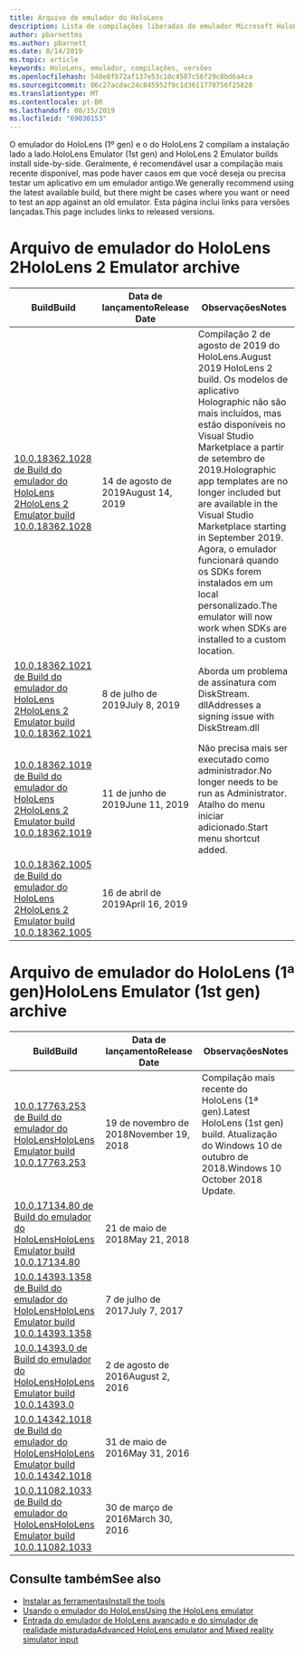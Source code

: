 ```yaml
---
title: Arquivo de emulador do HoloLens
description: Lista de compilações liberadas do emulador Microsoft HoloLens.
author: pbarnettms
ms.author: pbarnett
ms.date: 8/14/2019
ms.topic: article
keywords: HoloLens, emulador, compilações, versões
ms.openlocfilehash: 548e8fb72af137e53c10c4507c56f29c8bd6a4ca
ms.sourcegitcommit: 06c27acdac24c845952f9c1d3611770756f25820
ms.translationtype: MT
ms.contentlocale: pt-BR
ms.lasthandoff: 08/15/2019
ms.locfileid: "69030153"
---
```

<span data-ttu-id="cfa8f-104">O emulador do HoloLens (1º gen) e o do HoloLens 2 compilam a instalação lado a lado.</span><span class="sxs-lookup"><span data-stu-id="cfa8f-104">HoloLens Emulator (1st gen) and HoloLens 2 Emulator builds install side-by-side.</span></span> <span data-ttu-id="cfa8f-105">Geralmente, é recomendável usar a compilação mais recente disponível, mas pode haver casos em que você deseja ou precisa testar um aplicativo em um emulador antigo.</span><span class="sxs-lookup"><span data-stu-id="cfa8f-105">We generally recommend using the latest available build, but there might be cases where you want or need to test an app against an old emulator.</span></span> <span data-ttu-id="cfa8f-106">Esta página inclui links para versões lançadas.</span><span class="sxs-lookup"><span data-stu-id="cfa8f-106">This page includes links to released versions.</span></span>


# <a name="hololens-2-emulator-archive"></a><span data-ttu-id="cfa8f-107">Arquivo de emulador do HoloLens 2</span><span class="sxs-lookup"><span data-stu-id="cfa8f-107">HoloLens 2 Emulator archive</span></span>


|  <span data-ttu-id="cfa8f-108">Build</span><span class="sxs-lookup"><span data-stu-id="cfa8f-108">Build</span></span> |  <span data-ttu-id="cfa8f-109">Data de lançamento</span><span class="sxs-lookup"><span data-stu-id="cfa8f-109">Release Date</span></span> |  <span data-ttu-id="cfa8f-110">Observações</span><span class="sxs-lookup"><span data-stu-id="cfa8f-110">Notes</span></span> | 
|----------|----------|----------|
|  [<span data-ttu-id="cfa8f-111">10.0.18362.1028 de Build do emulador do HoloLens 2</span><span class="sxs-lookup"><span data-stu-id="cfa8f-111">HoloLens 2 Emulator build 10.0.18362.1028</span></span>](https://go.microsoft.com/fwlink/?linkid=2101019) | <span data-ttu-id="cfa8f-112">14 de agosto de 2019</span><span class="sxs-lookup"><span data-stu-id="cfa8f-112">August 14, 2019</span></span> | <span data-ttu-id="cfa8f-113">Compilação 2 de agosto de 2019 do HoloLens.</span><span class="sxs-lookup"><span data-stu-id="cfa8f-113">August 2019 HoloLens 2 build.</span></span>  <span data-ttu-id="cfa8f-114">Os modelos de aplicativo Holographic não são mais incluídos, mas estão disponíveis no Visual Studio Marketplace a partir de setembro de 2019.</span><span class="sxs-lookup"><span data-stu-id="cfa8f-114">Holographic app templates are no longer included but are available in the Visual Studio Marketplace starting in September 2019.</span></span>  <span data-ttu-id="cfa8f-115">Agora, o emulador funcionará quando os SDKs forem instalados em um local personalizado.</span><span class="sxs-lookup"><span data-stu-id="cfa8f-115">The emulator will now work when SDKs are installed to a custom location.</span></span> |
|  [<span data-ttu-id="cfa8f-116">10.0.18362.1021 de Build do emulador do HoloLens 2</span><span class="sxs-lookup"><span data-stu-id="cfa8f-116">HoloLens 2 Emulator build 10.0.18362.1021</span></span>](https://go.microsoft.com/fwlink/?linkid=2098508) | <span data-ttu-id="cfa8f-117">8 de julho de 2019</span><span class="sxs-lookup"><span data-stu-id="cfa8f-117">July 8, 2019</span></span> | <span data-ttu-id="cfa8f-118">Aborda um problema de assinatura com DiskStream. dll</span><span class="sxs-lookup"><span data-stu-id="cfa8f-118">Addresses a signing issue with DiskStream.dll</span></span> |
|  [<span data-ttu-id="cfa8f-119">10.0.18362.1019 de Build do emulador do HoloLens 2</span><span class="sxs-lookup"><span data-stu-id="cfa8f-119">HoloLens 2 Emulator build 10.0.18362.1019</span></span>](https://go.microsoft.com/fwlink/?linkid=2095316) | <span data-ttu-id="cfa8f-120">11 de junho de 2019</span><span class="sxs-lookup"><span data-stu-id="cfa8f-120">June 11, 2019</span></span> | <span data-ttu-id="cfa8f-121">Não precisa mais ser executado como administrador.</span><span class="sxs-lookup"><span data-stu-id="cfa8f-121">No longer needs to be run as Administrator.</span></span>  <span data-ttu-id="cfa8f-122">Atalho do menu iniciar adicionado.</span><span class="sxs-lookup"><span data-stu-id="cfa8f-122">Start menu shortcut added.</span></span> |
|  [<span data-ttu-id="cfa8f-123">10.0.18362.1005 de Build do emulador do HoloLens 2</span><span class="sxs-lookup"><span data-stu-id="cfa8f-123">HoloLens 2 Emulator build 10.0.18362.1005</span></span>](https://go.microsoft.com/fwlink/?linkid=2087187) | <span data-ttu-id="cfa8f-124">16 de abril de 2019</span><span class="sxs-lookup"><span data-stu-id="cfa8f-124">April 16, 2019</span></span> |  |


# <a name="hololens-emulator-1st-gen-archive"></a><span data-ttu-id="cfa8f-125">Arquivo de emulador do HoloLens (1ª gen)</span><span class="sxs-lookup"><span data-stu-id="cfa8f-125">HoloLens Emulator (1st gen) archive</span></span>


|  <span data-ttu-id="cfa8f-126">Build</span><span class="sxs-lookup"><span data-stu-id="cfa8f-126">Build</span></span> |  <span data-ttu-id="cfa8f-127">Data de lançamento</span><span class="sxs-lookup"><span data-stu-id="cfa8f-127">Release Date</span></span> |  <span data-ttu-id="cfa8f-128">Observações</span><span class="sxs-lookup"><span data-stu-id="cfa8f-128">Notes</span></span> | 
|----------|----------|----------|
|  [<span data-ttu-id="cfa8f-129">10.0.17763.253 de Build do emulador do HoloLens</span><span class="sxs-lookup"><span data-stu-id="cfa8f-129">HoloLens Emulator build 10.0.17763.253</span></span>](https://go.microsoft.com/fwlink/?linkid=2065980) | <span data-ttu-id="cfa8f-130">19 de novembro de 2018</span><span class="sxs-lookup"><span data-stu-id="cfa8f-130">November 19, 2018</span></span> | <span data-ttu-id="cfa8f-131">Compilação mais recente do HoloLens (1ª gen).</span><span class="sxs-lookup"><span data-stu-id="cfa8f-131">Latest HoloLens (1st gen) build.</span></span> <span data-ttu-id="cfa8f-132">Atualização do Windows 10 de outubro de 2018.</span><span class="sxs-lookup"><span data-stu-id="cfa8f-132">Windows 10 October 2018 Update.</span></span> |
|  [<span data-ttu-id="cfa8f-133">10.0.17134.80 de Build do emulador do HoloLens</span><span class="sxs-lookup"><span data-stu-id="cfa8f-133">HoloLens Emulator build 10.0.17134.80</span></span>](https://go.microsoft.com/fwlink/?linkid=874531) | <span data-ttu-id="cfa8f-134">21 de maio de 2018</span><span class="sxs-lookup"><span data-stu-id="cfa8f-134">May 21, 2018</span></span> | 
|  [<span data-ttu-id="cfa8f-135">10.0.14393.1358 de Build do emulador do HoloLens</span><span class="sxs-lookup"><span data-stu-id="cfa8f-135">HoloLens Emulator build 10.0.14393.1358</span></span>](https://go.microsoft.com/fwlink/?linkid=852626) |  <span data-ttu-id="cfa8f-136">7 de julho de 2017</span><span class="sxs-lookup"><span data-stu-id="cfa8f-136">July 7, 2017</span></span> |
|  [<span data-ttu-id="cfa8f-137">10.0.14393.0 de Build do emulador do HoloLens</span><span class="sxs-lookup"><span data-stu-id="cfa8f-137">HoloLens Emulator build 10.0.14393.0</span></span>](http://go.microsoft.com/fwlink/?LinkID=823018) |  <span data-ttu-id="cfa8f-138">2 de agosto de 2016</span><span class="sxs-lookup"><span data-stu-id="cfa8f-138">August 2, 2016</span></span> |
|  [<span data-ttu-id="cfa8f-139">10.0.14342.1018 de Build do emulador do HoloLens</span><span class="sxs-lookup"><span data-stu-id="cfa8f-139">HoloLens Emulator build 10.0.14342.1018</span></span>](http://go.microsoft.com/fwlink/?LinkID=823018) |  <span data-ttu-id="cfa8f-140">31 de maio de 2016</span><span class="sxs-lookup"><span data-stu-id="cfa8f-140">May 31, 2016</span></span> |
|  [<span data-ttu-id="cfa8f-141">10.0.11082.1033 de Build do emulador do HoloLens</span><span class="sxs-lookup"><span data-stu-id="cfa8f-141">HoloLens Emulator build 10.0.11082.1033</span></span>](http://go.microsoft.com/fwlink/?LinkID=724053) |  <span data-ttu-id="cfa8f-142">30 de março de 2016</span><span class="sxs-lookup"><span data-stu-id="cfa8f-142">March 30, 2016</span></span> |

## <a name="see-also"></a><span data-ttu-id="cfa8f-143">Consulte também</span><span class="sxs-lookup"><span data-stu-id="cfa8f-143">See also</span></span>
* [<span data-ttu-id="cfa8f-144">Instalar as ferramentas</span><span class="sxs-lookup"><span data-stu-id="cfa8f-144">Install the tools</span></span>](install-the-tools.md)
* [<span data-ttu-id="cfa8f-145">Usando o emulador do HoloLens</span><span class="sxs-lookup"><span data-stu-id="cfa8f-145">Using the HoloLens emulator</span></span>](using-the-hololens-emulator.md)
* [<span data-ttu-id="cfa8f-146">Entrada do emulador de HoloLens avançado e do simulador de realidade misturada</span><span class="sxs-lookup"><span data-stu-id="cfa8f-146">Advanced HoloLens emulator and Mixed reality simulator input</span></span>](advanced-hololens-emulator-and-mixed-reality-simulator-input.md)
